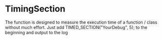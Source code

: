 # TimingSection

The function is designed to measure the execution time of a function / class without much effort. Just add TIMED_SECTION("YourDebug", 5); to the beginning and output to the log
